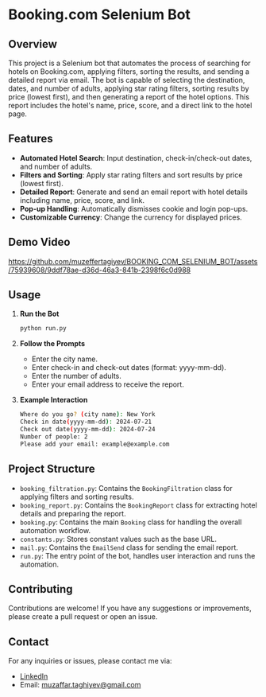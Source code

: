 # Booking.com Selenium Bot

## Overview

This project is a Selenium bot that automates the process of searching for hotels on Booking.com, applying filters, sorting the results, and sending a detailed report via email. The bot is capable of selecting the destination, dates, and number of adults, applying star rating filters, sorting results by price (lowest first), and then generating a report of the hotel options. This report includes the hotel's name, price, score, and a direct link to the hotel page.

## Features

- **Automated Hotel Search**: Input destination, check-in/check-out dates, and number of adults.
- **Filters and Sorting**: Apply star rating filters and sort results by price (lowest first).
- **Detailed Report**: Generate and send an email report with hotel details including name, price, score, and link.
- **Pop-up Handling**: Automatically dismisses cookie and login pop-ups.
- **Customizable Currency**: Change the currency for displayed prices.

## Demo Video
 
https://github.com/muzeffertagiyev/BOOKING_COM_SELENIUM_BOT/assets/75939608/9ddf78ae-d36d-46a3-841b-2398f6c0d988




## Usage

1. **Run the Bot**
    ```bash
    python run.py
    ```

2. **Follow the Prompts**
    - Enter the city name.
    - Enter check-in and check-out dates (format: yyyy-mm-dd).
    - Enter the number of adults.
    - Enter your email address to receive the report.

3. **Example Interaction**
    ```bash
    Where do you go? (city name): New York
    Check in date(yyyy-mm-dd): 2024-07-21
    Check out date(yyyy-mm-dd): 2024-07-24
    Number of people: 2
    Please add your email: example@example.com
    ```

## Project Structure

- `booking_filtration.py`: Contains the `BookingFiltration` class for applying filters and sorting results.
- `booking_report.py`: Contains the `BookingReport` class for extracting hotel details and preparing the report.
- `booking.py`: Contains the main `Booking` class for handling the overall automation workflow.
- `constants.py`: Stores constant values such as the base URL.
- `mail.py`: Contains the `EmailSend` class for sending the email report.
- `run.py`: The entry point of the bot, handles user interaction and runs the automation.

## Contributing

Contributions are welcome! If you have any suggestions or improvements, please create a pull request or open an issue.


## Contact

For any inquiries or issues, please contact me via:
- [LinkedIn](https://www.linkedin.com/in/muzaffar-taghiyev/)
- Email: muzaffar.taghiyev@gmail.com



